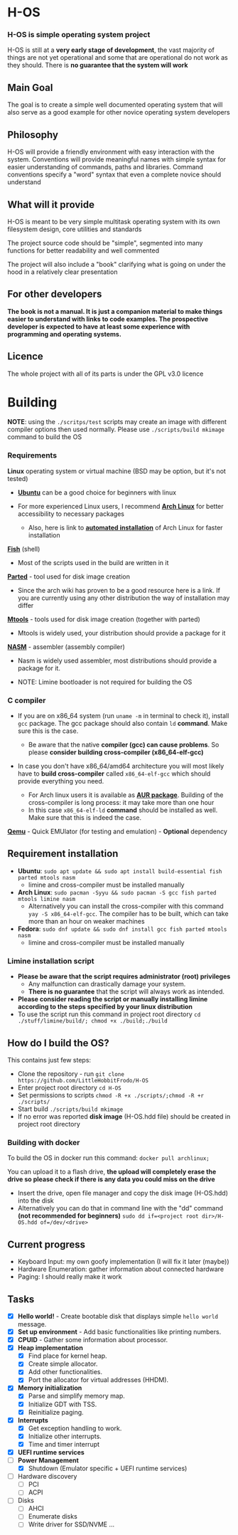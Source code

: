 # H-OS

### H-OS is simple operating system project

H-OS is still at a **very early stage of development**, the vast majority of things are not yet operational and some that are operational do not work as they should. There is **no guarantee that the system will work**

## Main Goal
The goal is to create a simple well documented operating system that will also serve as a good example for other novice operating system developers

## Philosophy
H-OS will provide a friendly environment with easy interaction with the system. Conventions will provide meaningful names with simple syntax for easier understanding of commands, paths and libraries. Command conventions specify a "word" syntax that even a complete novice should understand

## What will it provide
H-OS is meant to be very simple multitask operating system with its own filesystem design, core utilities and standards

The project source code should be "simple", segmented into many functions for better readability and well commented

The project will also include a "book" clarifying what is going on under the hood in a relatively clear presentation

## For other developers
**The book is not a manual. It is just a companion material to make things easier to understand with links to code examples. The prospective developer is expected to have at least some experience with programming and operating systems.**

## Licence
The whole project with all of its parts is under the GPL v3.0 licence


# Building
**NOTE**: using the `./scritps/test` scripts may create an image with different compiler options then used normally. Please use `./scripts/build mkimage` command to build the OS
### Requirements
**Linux** operating system or virtual machine (BSD may be option, but it's not tested)

- **[Ubuntu](https://ubuntu.com/)** can be a good choice for beginners with linux

- For more experienced Linux users, I recommend **[Arch Linux](https://archlinux.org/)** for better accessibility to necessary packages
  - Also, here is link to **[automated installation](https://alci.online/)** of Arch Linux for faster installation

**[Fish](https://fishshell.com/)** (shell)
- Most of the scripts used in the build are written in it

**[Parted](https://wiki.archlinux.org/title/Parted)** - tool used for disk image creation
- Since the arch wiki has proven to be a good resource here is a link. If you are currently using any other distribution the way of installation may differ

**[Mtools](https://www.gnu.org/software/mtools/)** - tools used for disk image creation (together with parted)
  - Mtools is widely used, your distribution should provide a package for it

**[NASM](https://www.nasm.us/)** - assembler (assembly compiler)
- Nasm is widely used assembler, most distributions should provide a package for it.


- NOTE: Limine bootloader is not required for building the OS

### **C compiler**
- If you are on x86_64 system (run ```uname -m``` in terminal to check it), install ```gcc``` package.
The gcc package should also contain ```ld``` **command**. Make sure this is the case.
  - Be aware that the native **compiler (gcc) can cause problems**. So please **consider building cross-compiler (x86_64-elf-gcc)**


- In case you don't have x86_64/amd64 architecture you will most likely have to **build cross-compiler** called ```x86_64-elf-gcc``` which should provide everything you need.
    - For Arch linux users it is available as **[AUR package](https://aur.archlinux.org/packages/x86_64-elf-gcc)**. Building of the cross-compiler is long process: it may take more than one hour
    - In this case ```x86_64-elf-ld``` **command** should be installed as well. Make sure that this is indeed the case.


**[Qemu](https://www.qemu.org/)** - Quick EMUlator (for testing and emulation) - **Optional** dependency

## Requirement installation
- **Ubuntu**: ```sudo apt update && sudo apt install build-essential fish parted mtools nasm```
  - limine and cross-compiler must be installed manually
- **Arch Linux**: ```sudo pacman -Syyu && sudo pacman -S gcc fish parted mtools limine nasm```
    - Alternatively you can install the cross-compiler with this command ```yay -S x86_64-elf-gcc```. The compiler has to be built, which can take more than an hour on weaker machines
- **Fedora**: ```sudo dnf update && sudo dnf install gcc fish parted mtools nasm```
  - limine  and cross-compiler must be installed manually


### **Limine** installation script
- **Please be aware that the script requires administrator (root) privileges**
  - Any malfunction can drastically damage your system.
  - **There is no guarantee** that the script will always work as intended.
- **Please consider reading the script or manually installing limine according to the steps specified by your linux distribution**
- To use the script run this command in project root directory ```cd ./stuff/limine/build/; chmod +x ./build;./build```

## How do I build the OS?
This contains just few steps:
- Clone the repository - run ```git clone https://github.com/LittleHobbitFrodo/H-OS```
- Enter project root directory ```cd H-OS```
- Set permissions to scripts ```chmod -R +x ./scripts/;chmod -R +r ./scripts/```
- Start build ```./scripts/build mkimage```
- If no error was reported **disk image** (H-OS.hdd file) should be created in project root directory

### Building with docker
To build the OS in docker run this command:
```docker pull archlinux; ```

You can upload it to a flash drive, **the upload will completely erase the drive so please check if there is any data you could miss on the drive**
- Insert the drive, open file manager and copy the disk image (H-OS.hdd) into the disk
- Alternatively you can do that in command line with the "dd" command **(not recommended for beginners)** ```sudo dd if=<project root dir>/H-OS.hdd of=/dev/<drive>```

## Current progress
 - Keyboard Input: my own goofy implementation (I will fix it later (maybe))
 - Hardware Enumeration: gather information about connected hardware
 - Paging: I should really make it work

## Tasks
  - [x] **Hello world!** - Create bootable disk that displays simple ```hello world``` message.
  - [x] **Set up environment** - Add basic functionalities like printing numbers.
  - [x] **CPUID** - Gather some information about processor.
  - [x] **Heap implementation**
    - [x] Find place for kernel heap.
    - [x] Create simple allocator.
    - [x] Add other functionalities.
    - [x] Port the allocator for virtual addresses (HHDM).
  - [x] **Memory initialization**
    - [x] Parse and simplify memory map.
    - [x] Initialize GDT with TSS.
    - [x] Reinitialize paging.
  - [x] **Interrupts**
    - [x] Get exception handling to work.
    - [x] Initialize other interrupts.
    - [x] Time and timer interrupt
  - [x] **UEFI runtime services**
  - [ ] **Power Management**
    - [x] Shutdown (Emulator specific + UEFI runtime services)
  - [ ] Hardware discovery
    - [ ] PCI
    - [ ] ACPI
  - [ ] Disks
    - [ ] AHCI
    - [ ] Enumerate disks
    - [ ] Write driver for SSD/NVME
...